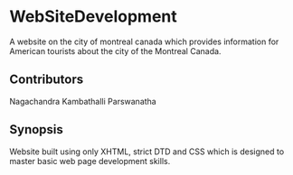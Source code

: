 # WebSiteDevelopment
A website on the city of montreal canada which provides information for American tourists about the city of the Montreal Canada.

## Contributors
Nagachandra Kambathalli Parswanatha

## Synopsis
Website built using only XHTML, strict DTD and CSS which is designed to master basic web page development skills.
